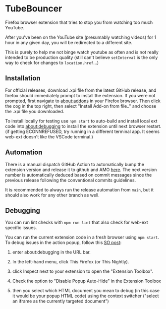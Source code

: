 # TubeBouncer
Firefox browser extension that tries to stop you from watching too much YouTube.

After you've been on the YouTube site (presumably watching videos) for 1 hour in any given day, you will be redirected to a different site.

This is purely to help me not binge watch youtube as often and is not really intended to be production quality (still can't believe `setInterval` is the only way to check for changes to `location.href`...)

## Installation

For official releases, download .xpi file from the latest GitHub release, and firefox should immediately prompt to install the extension.
If you were not prompted, first navigate to [about:addons](about:addons) in your Firefox browser.
Then click the cog in the top right, then select "Install Add-on from file.." and choose the .xpi file you downloaded.

To install locally for testing use `npm start` to auto-build and install local ext code into [about:debugging](about:debugging) to install the extension until next browser restart. (if getting ECONNREFUSED, try running in a different terminal app. It seems web-ext doesn't like the VSCode terminal.)

## Automation

There is a manual dispatch GitHub Action to automatically bump the extension version and release it to github and AMO [here](https://github.com/niehusst/TubeBouncer/actions/workflows/release.yml). The next version number is automatically deduced based on commit messages since the previous release following the conventional commits guidelines.

It is recommended to always run the release automation from `main`, but it should also work for any other branch as well.

## Debugging

You can run lint checks with `npm run lint` that also check for web-ext specific issues.

You can run the current extension code in a fresh browser using `npm start`. To debug issues in
the action popup, follow this [SO post](https://stackoverflow.com/a/39583033/9718199):

1. enter about:debugging in the URL bar.

2. In the left-hand menu, click This Firefox (or This Nightly).

3. click Inspect next to your extension to open the "Extension Toolbox".

4. Check the option to "Disable Popup Auto-Hide" in the Extension Toolbox

5. then you select which HTML document you mean to debug (in this case it would be your popup HTML code) using the context switcher ("select an iframe as the currently targeted document")
